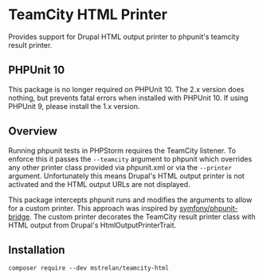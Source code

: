# TeamCity HTML Printer

Provides support for Drupal HTML output printer to phpunit's teamcity result printer. 

## PHPUnit 10

This package is no longer required on PHPUnit 10. The 2.x version does nothing, but
prevents fatal errors when installed with PHPUnit 10. If using PHPUnit 9, please
install the 1.x version.

## Overview

Running phpunit tests in PHPStorm requires the TeamCity listener. To enforce this it passes the `--teamcity` argument to
phpunit which overrides any other printer class provided via phpunit.xml or via the `--printer` argument. Unfortunately
this means Drupal's HTML output printer is not activated and the HTML output URLs are not displayed.

This package intercepts phpunit runs and modifies the arguments to allow for a custom printer. This approach was
inspired by [symfony/phpunit-bridge](https://github.com/symfony/phpunit-bridge). The custom printer decorates the
TeamCity result printer class with HTML output from Drupal's HtmlOutputPrinterTrait.

## Installation

```shell
composer require --dev mstrelan/teamcity-html
```
